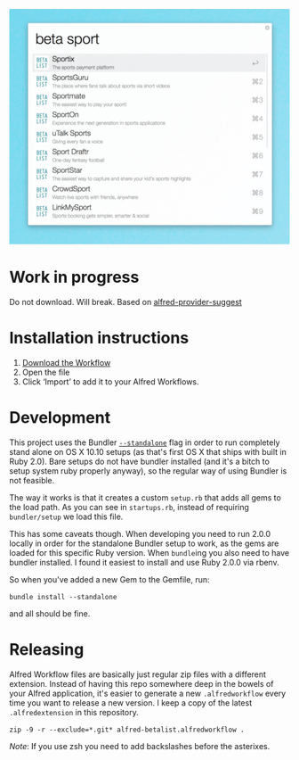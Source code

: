 ![](https://github.com/betalist/alfred-workflow/raw/master/screenshot.jpg)

# Work in progress

Do not download. Will break. Based on [alfred-provider-suggest][3]

# Installation instructions

1. [Download the Workflow][2]
2. Open the file
3. Click ‘Import’ to add it to your Alfred Workflows.

# Development

This project uses the Bundler [`--standalone`][1] flag in order to run completely stand alone on OS X 10.10 setups (as that's first OS X that ships with built in Ruby 2.0). Bare setups do not have bundler installed (and it's a bitch to setup system ruby properly anyway), so the regular way of using Bundler is not feasible.

The way it works is that it creates a custom `setup.rb` that adds all gems to the load path. As you can see in `startups.rb`, instead of requiring `bundler/setup` we load this file.

This has some caveats though. When developing you need to run 2.0.0 locally in order for the standalone Bundler setup to work, as the gems are loaded for this specific Ruby version. When `bundle`ing you also need to have bundler installed. I found it easiest to install and use Ruby 2.0.0 via rbenv.

So when you've added a new Gem to the Gemfile, run:

```
bundle install --standalone
```

and all should be fine.


# Releasing

Alfred Workflow files are basically just regular zip files with a different extension. Instead of having this repo somewhere deep in the bowels of your Alfred application, it's easier to generate a new `.alfredworkflow` every time you want to release a new version. I keep a copy of the latest `.alfredextension` in this repository.

```
zip -9 -r --exclude=*.git* alfred-betalist.alfredworkflow .
```

*Note*: If you use zsh you need to add backslashes before the asterixes.

[1]: http://bundler.io/v1.7/man/bundle-install.1.html
[2]: https://github.com/betalist/alfred-workflow/raw/master/alfred-betalist.alfredworkflow
[3]: https://github.com/djfpaagman/alfred-provider-suggest
